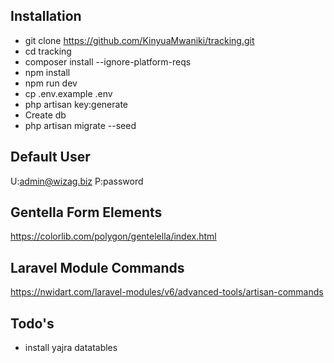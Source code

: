## Installation

- git clone https://github.com/KinyuaMwaniki/tracking.git
- cd tracking
- composer install --ignore-platform-reqs
- npm install
- npm run dev
- cp .env.example .env
- php artisan key:generate
- Create db
- php artisan migrate --seed

## Default User
U:admin@wizag.biz
P:password

## Gentella Form Elements
https://colorlib.com/polygon/gentelella/index.html

## Laravel Module Commands
https://nwidart.com/laravel-modules/v6/advanced-tools/artisan-commands

## Todo's
- install yajra datatables
